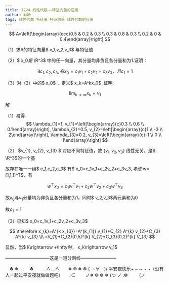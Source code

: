 ```yaml
---
title: 1224 线性代数——特征向量的应用
author: 耿昕
tags: 线性代数 特征值 特征向量 线性代数的应用
---
```





$$
A=\left[\begin{array}{ccc}0.5 & 0.2 & 0.3 \\ 0.3 & 0.8 & 0.3 \\ 0.2 & 0 & 0.4\end{array}\right]
$$


（1）求A的特征向量$ v_1,v_2,v_3$ 与特征值

（2）$ x_0$是$ \R^3$ 中的任一向量，其分量均非负且各分量和为1.证明：


$$
\exists c_1,c_2,c_3,有x_0=c_1v_1+c_2v_2+c_3v_3，且c_1=1
$$


（3）对（2）中的$ x_0$ ，定义$ x_k=A^kx_0$ ,证明:


$$
\lim_{k\rightarrow \infty }x_k=v_1
$$



<!--more-->



解

（1）易得
$$
\lambda_{1}=1, v_{1}=\left[\begin{array}{c}0.3 \\ 0.6 \\ 0.1\end{array}\right], \lambda_{2}=0.5, v_{2}=\left[\begin{array}{c}1 \\ -3 \\ 2\end{array}\right], \lambda_{3}=0.2, v_{3}=\left[\begin{array}{c}-1 \\ 0 \\ 1\end{array}\right]
$$


（2） $v_{1}, v_{2}, v_{3} $ 对应不同特征值，故 $\left\{v_{1}, v_{2}, v_{3}\right\}$ 线性无关，是$ \R^3$的一个基

故存在唯一一组$  c_1,c_2,c_3$ 有$ x_0=c_1v_1+c_2v_2+c_3v_3$,考虑$ w=[1,1,1]^T$，有


$$
w^{\top} x_{0}=c_{1} w^{\top} v_{1}+c_{2} w^{\top} v_{2}+c_{3} w^{\top} v_{3}
$$


故$x_0$与$v_1$分量均为非负且各分量和为1，同时$ v_2,v_3$两元素和为0

故$c_1=1$

（3）已知$ x_0=c_1v_1+c_2v_2+c_3v_3$


$$
\therefore x_{k}=A^{k x_{0}}=A^{k_{1}} v_{1}+C_{2} A^{k} v_{2}+C_{3} A^{k} v_{3}
 \\\ =V_{1}+C_{2}(0,5)^{k} V_{2}+C_{3}(0,2)^{k} V_{3}
$$


显然，当$ k\rightarrow +\infty$时，$ x_k\rightarrow v_1$ 



——————————这是一道分割线————————

　❆ ❅　. 　❆
　　. ∧＿∧　　❅ ❆
❅ ❆ ( ・∀・)/           平安夜快乐~ ~ ~ ~ ~（没有人一起过平安夜就做做题吧）
　. ⊂　　 ノ❅ ❆
❆ ❅ (つ ノ .❆
　　 (ノ